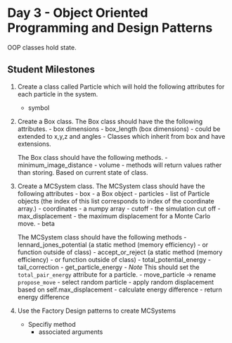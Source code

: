 # Day 3 - Object Oriented Programming and Design Patterns

OOP classes hold state.

## Student Milestones

1. Create a class called Particle which will hold the following attributes for each particle in the system.
    - symbol

1. Create a Box class.
    The Box class should have the the following attributes.
        - box dimensions
            - box_length (box dimensions)
            - could be extended to x,y,z and angles
                - Classes which inherit from box and have extensions.

    The Box class should have the following methods.
        - minimum_image_distance
        - volume
            - methods will return values rather than storing. Based on current state of class.     


1. Create a MCSystem class.
    The MCSystem class should have the following attributes
        - box - a Box object
        - particles - list of Particle objects (the index of this list corresponds to index of the coordinate array.)
        - coordinates
            - a numpy array
        - cutoff - the simulation cut off
        - max_displacement - the maximum displacement for a Monte Carlo move.
        - beta
    
    The MCSystem class should have the following methods
        - lennard_jones_potential (a static method (memory efficiency) - or function outside of class)
        - accept_or_reject (a static method (memory efficiency) - or function outside of class)
        - total_potential_energy
        - tail_correction
        - get_particle_energy
            - *Note* This should set the `total_pair_energy` attribute for a particle.
        - move_particle -> rename `propose_move`
            - select random particle
            - apply random displacement based on self.max_displacement
            - calculate energy difference
            - return energy difference

1. Use the Factory Design patterns to create MCSystems
    - Specifiy method
        - associated arguments
    
